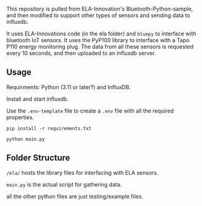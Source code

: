 This repository is pulled from ELA-Innovation's Bluetooth-Python-sample, and then modified to support other types of sensors and sending data to influxdb.

It uses ELA-Innovations code (in the ela folder) and `bluepy` to interface with bluetooth IoT sensors. It uses the PyP100 library to interface with a Tapo P110 energy monitoring plug. The data from all these sensors is requested every 10 seconds, and then uploaded to an influxdb server.


## Usage

Requirments: Python (3.11 or later?) and InfluxDB. 

Install and start influxdb. 

Use the `.env-template` file to create a `.env` file with all the required properties.

`
pip install -r requirements.txt
`

`
python main.py
`

## Folder Structure

`/ela/` hosts the library files for interfacing with ELA sensors.

`main.py` is the actual script for gathering data.

all the other python files are just testing/example files.

